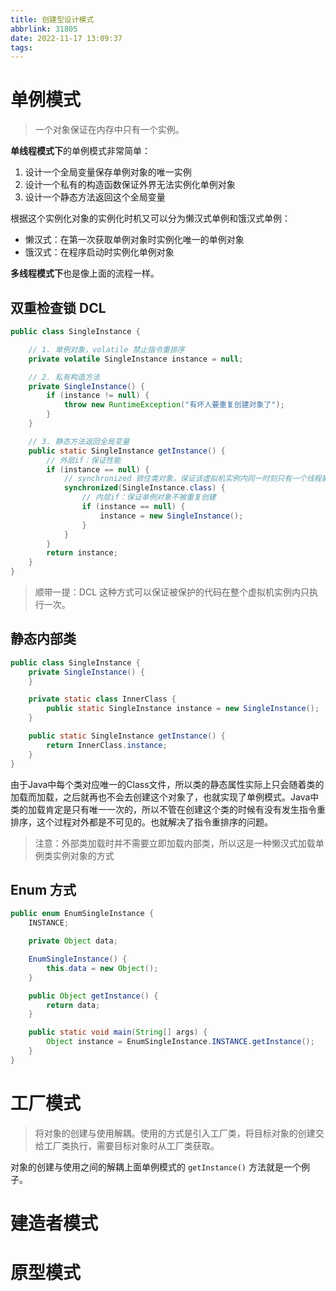 ```yaml
---
title: 创建型设计模式
abbrlink: 31805
date: 2022-11-17 13:09:37
tags:
---
```


# 单例模式

> 一个对象保证在内存中只有一个实例。

**单线程模式下**的单例模式非常简单：

1. 设计一个全局变量保存单例对象的唯一实例
2. 设计一个私有的构造函数保证外界无法实例化单例对象
3. 设计一个静态方法返回这个全局变量

根据这个实例化对象的实例化时机又可以分为懒汉式单例和饿汉式单例：

- 懒汉式：在第一次获取单例对象时实例化唯一的单例对象
- 饿汉式：在程序启动时实例化单例对象

**多线程模式下**也是像上面的流程一样。

## 双重检查锁 DCL

```java
public class SingleInstance {

    // 1. 单例对象，volatile 禁止指令重排序
    private volatile SingleInstance instance = null;

    // 2. 私有构造方法
    private SingleInstance() {
        if (instance != null) {
            throw new RuntimeException("有坏人要重复创建对象了");
        }
    }

    // 3. 静态方法返回全局变量
    public static SingleInstance getInstance() {
        // 外层if：保证性能
        if (instance == null) {
            // synchronized 锁住类对象，保证该虚拟机实例内同一时刻只有一个线程能执行
            synchronized(SingleInstance.class) {
                // 内层if：保证单例对象不被重复创建
                if (instance == null) {
                    instance = new SingleInstance();
                }
            }
        }
        return instance;
    }
}
```

> 顺带一提：DCL 这种方式可以保证被保护的代码在整个虚拟机实例内只执行一次。

## 静态内部类

```java
public class SingleInstance {
    private SingleInstance() {
    }

    private static class InnerClass {
        public static SingleInstance instance = new SingleInstance();
    }

    public static SingleInstance getInstance() {
        return InnerClass.instance;
    }
}
```

由于Java中每个类对应唯一的Class文件，所以类的静态属性实际上只会随着类的加载而加载，之后就再也不会去创建这个对象了，也就实现了单例模式。Java中类的加载肯定是只有唯一一次的，所以不管在创建这个类的时候有没有发生指令重排序，这个过程对外都是不可见的。也就解决了指令重排序的问题。

> 注意：外部类加载时并不需要立即加载内部类，所以这是一种懒汉式加载单例类实例对象的方式

## Enum 方式

```java
public enum EnumSingleInstance {
    INSTANCE;

    private Object data;

    EnumSingleInstance() {
        this.data = new Object();
    }

    public Object getInstance() {
        return data;
    }

    public static void main(String[] args) {
        Object instance = EnumSingleInstance.INSTANCE.getInstance();
    }
}
```

# 工厂模式

> 将对象的创建与使用解耦。使用的方式是引入工厂类，将目标对象的创建交给工厂类执行，需要目标对象时从工厂类获取。

对象的创建与使用之间的解耦上面单例模式的 `getInstance()` 方法就是一个例子。

# 建造者模式

# 原型模式